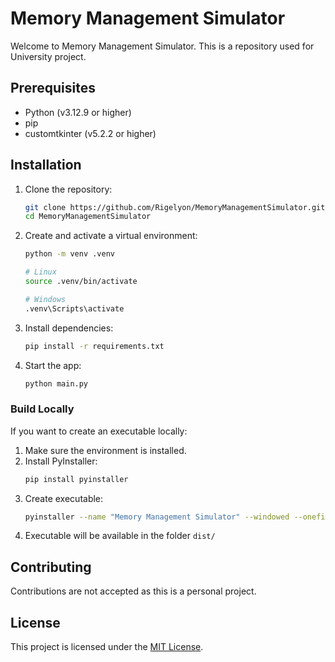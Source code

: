 # Memory Management Simulator

Welcome to Memory Management Simulator. This is a repository used for University project.


## Prerequisites

- Python (v3.12.9 or higher)
- pip
- customtkinter (v5.2.2 or higher)

## Installation

1. Clone the repository:
    ```bash
    git clone https://github.com/Rigelyon/MemoryManagementSimulator.git
    cd MemoryManagementSimulator
    ```

2. Create and activate a virtual environment:
    ```bash
    python -m venv .venv

    # Linux
    source .venv/bin/activate

    # Windows
    .venv\Scripts\activate
    ```

3. Install dependencies:
    ```bash
    pip install -r requirements.txt
    ```

4. Start the app:
    ```bash
    python main.py
    ```

### Build Locally

If you want to create an executable locally:

1. Make sure the environment is installed.
2. Install PyInstaller:
    ```bash
    pip install pyinstaller
    ```
3. Create executable:
    ```bash
    pyinstaller --name "Memory Management Simulator" --windowed --onefile main.py
    ```
4. Executable will be available in the folder `dist/`

## Contributing

Contributions are not accepted as this is a personal project.

## License

This project is licensed under the [MIT License](LICENSE).